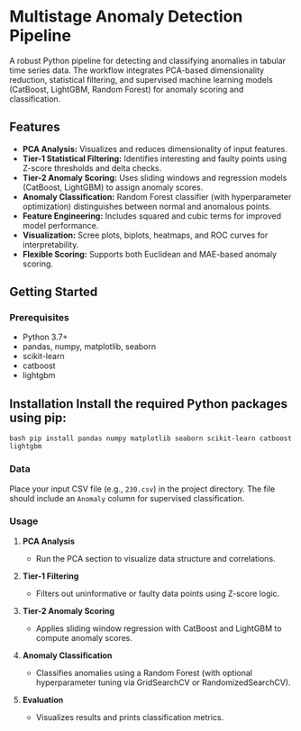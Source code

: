 # Multistage Anomaly Detection Pipeline

A robust Python pipeline for detecting and classifying anomalies in tabular time series data. The workflow integrates PCA-based dimensionality reduction, statistical filtering, and supervised machine learning models (CatBoost, LightGBM, Random Forest) for anomaly scoring and classification.

## Features

- **PCA Analysis:** Visualizes and reduces dimensionality of input features.
- **Tier-1 Statistical Filtering:** Identifies interesting and faulty points using Z-score thresholds and delta checks.
- **Tier-2 Anomaly Scoring:** Uses sliding windows and regression models (CatBoost, LightGBM) to assign anomaly scores.
- **Anomaly Classification:** Random Forest classifier (with hyperparameter optimization) distinguishes between normal and anomalous points.
- **Feature Engineering:** Includes squared and cubic terms for improved model performance.
- **Visualization:** Scree plots, biplots, heatmaps, and ROC curves for interpretability.
- **Flexible Scoring:** Supports both Euclidean and MAE-based anomaly scoring.

## Getting Started

### Prerequisites

- Python 3.7+
- pandas, numpy, matplotlib, seaborn
- scikit-learn
- catboost
- lightgbm

 ## Installation Install the required Python packages using pip:
 
```bash pip install pandas numpy matplotlib seaborn scikit-learn catboost lightgbm ```

### Data

Place your input CSV file (e.g., `230.csv`) in the project directory. The file should include an `Anomaly` column for supervised classification.

### Usage

1. **PCA Analysis**
   - Run the PCA section to visualize data structure and correlations.

2. **Tier-1 Filtering**
   - Filters out uninformative or faulty data points using Z-score logic.

3. **Tier-2 Anomaly Scoring**
   - Applies sliding window regression with CatBoost and LightGBM to compute anomaly scores.

4. **Anomaly Classification**
   - Classifies anomalies using a Random Forest (with optional hyperparameter tuning via GridSearchCV or RandomizedSearchCV).

5. **Evaluation**
   - Visualizes results and prints classification metrics.



